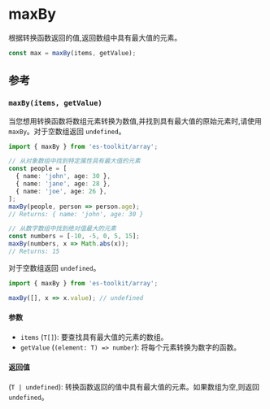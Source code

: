 # maxBy

根据转换函数返回的值,返回数组中具有最大值的元素。

```typescript
const max = maxBy(items, getValue);
```

## 参考

### `maxBy(items, getValue)`

当您想用转换函数将数组元素转换为数值,并找到具有最大值的原始元素时,请使用 `maxBy`。对于空数组返回 `undefined`。

```typescript
import { maxBy } from 'es-toolkit/array';

// 从对象数组中找到特定属性具有最大值的元素
const people = [
  { name: 'john', age: 30 },
  { name: 'jane', age: 28 },
  { name: 'joe', age: 26 },
];
maxBy(people, person => person.age);
// Returns: { name: 'john', age: 30 }

// 从数字数组中找到绝对值最大的元素
const numbers = [-10, -5, 0, 5, 15];
maxBy(numbers, x => Math.abs(x));
// Returns: 15
```

对于空数组返回 `undefined`。

```typescript
import { maxBy } from 'es-toolkit/array';

maxBy([], x => x.value); // undefined
```

#### 参数

- `items` (`T[]`): 要查找具有最大值的元素的数组。
- `getValue` (`(element: T) => number`): 将每个元素转换为数字的函数。

#### 返回值

(`T | undefined`): 转换函数返回的值中具有最大值的元素。如果数组为空,则返回 `undefined`。
